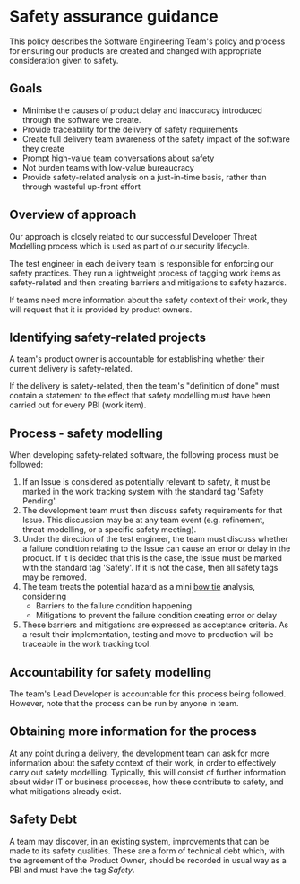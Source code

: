 # Safety assurance guidance

This policy describes the Software Engineering Team's policy and process for ensuring our products are created and changed with appropriate consideration given to safety.

## Goals

- Minimise the causes of product delay and inaccuracy introduced through the software we create.
- Provide traceability for the delivery of safety requirements
- Create full delivery team awareness of the safety impact of the software they create
- Prompt high-value team conversations about safety
- Not burden teams with low-value bureaucracy
- Provide safety-related analysis on a just-in-time basis, rather than through wasteful up-front effort

## Overview of approach

Our approach is closely related to our successful Developer Threat Modelling process which is used as part of our security lifecycle.

The test engineer in each delivery team is responsible for enforcing our safety practices.  They run a lightweight process of tagging work items as safety-related and then creating barriers and mitigations to safety hazards.

If teams need more information about the safety context of their work, they will request that it is provided by product owners.  

## Identifying safety-related projects

A team's product owner is accountable for establishing whether their current delivery is safety-related.

If the delivery is safety-related, then the team's "definition of done" must contain a statement to the effect that safety modelling must have been carried out for every PBI (work item).

## Process - safety modelling

When developing safety-related software, the following process must be followed:

1. If an Issue is considered as potentially relevant to safety, it must be marked in the work tracking system with the standard tag 'Safety Pending'.
1. The development team must then discuss safety requirements for that Issue.  This discussion may be at any team event (e.g. refinement, threat-modelling, or a specific safety meeting).
1. Under the direction of the test engineer, the team must discuss whether a failure condition relating to the Issue can cause an error or delay in the product.  If it is decided that this is the case, the Issue must be marked with the standard tag 'Safety'.  If it is not the case, then all safety tags may be removed.
1. The team treats the potential hazard as a mini [bow tie](https://www.youtube.com/watch?v=P7Z6L7fjsi0) analysis, considering
    - Barriers to the failure condition happening
    - Mitigations to prevent the failure condition creating error or delay
1. These barriers and mitigations are expressed as acceptance criteria.  As a result their implementation, testing and move to production will be traceable in the work tracking tool.

## Accountability for safety modelling

The team's Lead Developer is accountable for this process being followed.  However, note that the process can be run by anyone in team.

## Obtaining more information for the process

At any point during a delivery, the development team can ask for more information about the safety context of their work, in order to effectively carry out safety modelling. Typically, this will consist of further information about wider IT or business processes, how these contribute to safety, and what mitigations already exist.

## Safety Debt

A team may discover, in an existing system, improvements that can be made to its safety qualities.  These are a form of technical debt which, with the agreement of the Product Owner, should be recorded in usual way as a PBI and must have the tag *Safety*.
